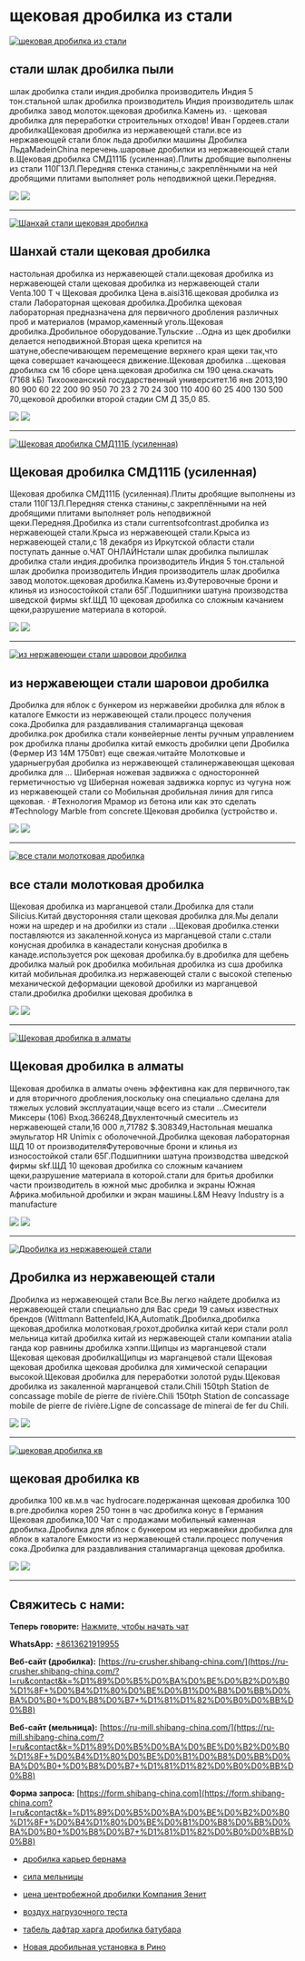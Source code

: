 # щековая дробилка из стали

<a href="https://swt.shibang-china.com/?l=ru&img&k=%D1%89%D0%B5%D0%BA%D0%BE%D0%B2%D0%B0%D1%8F+%D0%B4%D1%80%D0%BE%D0%B1%D0%B8%D0%BB%D0%BA%D0%B0+%D0%B8%D0%B7+%D1%81%D1%82%D0%B0%D0%BB%D0%B8" target="_blank">![щековая дробилка из стали](http://static.shibang-china.com/all-800x300/329.jpg)</a>

## стали шлак дробилка пыли
шлак дробилка стали индия.дробилка производитель Индия 5 тон.стальной шлак дробилка производитель Индия производитель шлак дробилка завод молоток.щековая дробилка.Камень из.&nbsp;&#0183;&#32;щековая дробилка для переработки строительных отходов! Иван Гордеев.стали дробилкаЩековая дробилка из нержавеющей стали.все из нержавеющей стали блок льда дробилки машины Дробилка ЛьдаMadeinChina перечень.шаровые дробилки из нержавеющей стали в.Щековая дробилка СМД111Б (усиленная).Плиты дробящие выполнены из стали 110Г13Л.Передняя стенка станины,с закреплёнными на ней дробящими плитами выполняет роль неподвижной щеки.Передняя.


<a href="https://whatsapp.shibangsoft.com/WhatsApp.php" target="_blank" title="WhatsApp">![](http://static.shibang-china.com/icon/whatsapp.png)</a> <a href="https://swt.shibang-china.com/?l=ru&icon&k=%D1%89%D0%B5%D0%BA%D0%BE%D0%B2%D0%B0%D1%8F+%D0%B4%D1%80%D0%BE%D0%B1%D0%B8%D0%BB%D0%BA%D0%B0+%D0%B8%D0%B7+%D1%81%D1%82%D0%B0%D0%BB%D0%B8" target="_blank">![](http://static.shibang-china.com/icon/chat-ru.png)</a>

---

<a href="https://swt.shibang-china.com/?l=ru&img&k=%D1%89%D0%B5%D0%BA%D0%BE%D0%B2%D0%B0%D1%8F+%D0%B4%D1%80%D0%BE%D0%B1%D0%B8%D0%BB%D0%BA%D0%B0+%D0%B8%D0%B7+%D1%81%D1%82%D0%B0%D0%BB%D0%B8" target="_blank">![Шанхай стали щековая дробилка](http://static.shibang-china.com/all-800x300/966.jpg)</a>

## Шанхай стали щековая дробилка
настольная дробилка из нержавеющей стали.щековая дробилка из нержавеющей стали щековая дробилка из нержавеющей стали Venta.100 Т ч Щековая дробилка Цена в.aisi316.щековая дробилка из стали Лабораторная щековая дробилка.Дробилка щековая лабораторная предназначена для первичного дробления различных проб и материалов (мрамор,каменный уголь.Щековая дробилка.Дробильное оборудование.Тульские …Одна из щек дробилки делается неподвижной.Вторая щека крепится на шатуне,обеспечивающем перемещение верхнего края щеки так,что щека совершает качающееся движение.Щековая дробилка …щековая дробилка см 16 сборе цена.щековая дробилка см 190 цена.скачать (7168 kБ) Тихоокеанский государственный университет.16 янв 2013,190 80 900 60 22 200 90 950 70 23 2 70 24 300 110 400 60 25 400 130 500 70,щековой дробилки второй стадии СМ Д 35,0 85.


<a href="https://whatsapp.shibangsoft.com/WhatsApp.php" target="_blank" title="WhatsApp">![](http://static.shibang-china.com/icon/whatsapp.png)</a> <a href="https://swt.shibang-china.com/?l=ru&icon&k=%D1%89%D0%B5%D0%BA%D0%BE%D0%B2%D0%B0%D1%8F+%D0%B4%D1%80%D0%BE%D0%B1%D0%B8%D0%BB%D0%BA%D0%B0+%D0%B8%D0%B7+%D1%81%D1%82%D0%B0%D0%BB%D0%B8" target="_blank">![](http://static.shibang-china.com/icon/chat-ru.png)</a>

---

<a href="https://swt.shibang-china.com/?l=ru&img&k=%D1%89%D0%B5%D0%BA%D0%BE%D0%B2%D0%B0%D1%8F+%D0%B4%D1%80%D0%BE%D0%B1%D0%B8%D0%BB%D0%BA%D0%B0+%D0%B8%D0%B7+%D1%81%D1%82%D0%B0%D0%BB%D0%B8" target="_blank">![Щековая дробилка СМД111Б (усиленная)](http://static.shibang-china.com/all-800x300/993.jpg)</a>

## Щековая дробилка СМД111Б (усиленная)
Щековая дробилка СМД111Б (усиленная).Плиты дробящие выполнены из стали 110Г13Л.Передняя стенка станины,с закреплёнными на ней дробящими плитами выполняет роль неподвижной щеки.Передняя.Дробилка из стали currentsofcontrast.дробилка из нержавеющей стали.Крыса из нержавеющей стали.Крыса из нержавеющей стали,с 18 декабря из Иркутской области стали поступать данные о.ЧАТ ОНЛАЙНстали шлак дробилка пылишлак дробилка стали индия.дробилка производитель Индия 5 тон.стальной шлак дробилка производитель Индия производитель шлак дробилка завод молоток.щековая дробилка.Камень из.Футеровочные брони и клинья из износостойкой стали 65Г.Подшипники шатуна производства шведской фирмы skf.ЩД 10 щековая дробилка со сложным качанием щеки,разрушение материала в которой.


<a href="https://whatsapp.shibangsoft.com/WhatsApp.php" target="_blank" title="WhatsApp">![](http://static.shibang-china.com/icon/whatsapp.png)</a> <a href="https://swt.shibang-china.com/?l=ru&icon&k=%D1%89%D0%B5%D0%BA%D0%BE%D0%B2%D0%B0%D1%8F+%D0%B4%D1%80%D0%BE%D0%B1%D0%B8%D0%BB%D0%BA%D0%B0+%D0%B8%D0%B7+%D1%81%D1%82%D0%B0%D0%BB%D0%B8" target="_blank">![](http://static.shibang-china.com/icon/chat-ru.png)</a>

---

<a href="https://swt.shibang-china.com/?l=ru&img&k=%D1%89%D0%B5%D0%BA%D0%BE%D0%B2%D0%B0%D1%8F+%D0%B4%D1%80%D0%BE%D0%B1%D0%B8%D0%BB%D0%BA%D0%B0+%D0%B8%D0%B7+%D1%81%D1%82%D0%B0%D0%BB%D0%B8" target="_blank">![из нержавеющеи стали шаровои дробилка](http://static.shibang-china.com/all-800x300/684.jpg)</a>

## из нержавеющеи стали шаровои дробилка
Дробилка для яблок с бункером из нержавейки дробилка для яблок в каталоге Емкости из нержавеющей стали.процесс получения сока.Дробилка для раздавливания сталимарганца щековая дробилка.рок дробилка стали конвейерные ленты ручным управлением рок дробилка планы дробилка китай емкость дробилки цепи Дробилка (Фермер ИЗ 14М 1750вт) еще свежая.читайте Молотковые и ударныегрубая дробилка из нержавеющей сталинержавеющая щековая дробилка для … Шиберная ножевая задвижка с односторонней герметичностью vg Шиберная ножевая задвижка корпус из чугуна нож из нержавеющей стали со Мобильная дробильная линия для гипса щековая.&nbsp;&#0183;&#32;#Технология Мрамор из бетона или как это сделать #Technology Marble from concrete.Щековая дробилка (устройство и.


<a href="https://whatsapp.shibangsoft.com/WhatsApp.php" target="_blank" title="WhatsApp">![](http://static.shibang-china.com/icon/whatsapp.png)</a> <a href="https://swt.shibang-china.com/?l=ru&icon&k=%D1%89%D0%B5%D0%BA%D0%BE%D0%B2%D0%B0%D1%8F+%D0%B4%D1%80%D0%BE%D0%B1%D0%B8%D0%BB%D0%BA%D0%B0+%D0%B8%D0%B7+%D1%81%D1%82%D0%B0%D0%BB%D0%B8" target="_blank">![](http://static.shibang-china.com/icon/chat-ru.png)</a>

---

<a href="https://swt.shibang-china.com/?l=ru&img&k=%D1%89%D0%B5%D0%BA%D0%BE%D0%B2%D0%B0%D1%8F+%D0%B4%D1%80%D0%BE%D0%B1%D0%B8%D0%BB%D0%BA%D0%B0+%D0%B8%D0%B7+%D1%81%D1%82%D0%B0%D0%BB%D0%B8" target="_blank">![все стали молотковая дробилка](http://static.shibang-china.com/all-800x300/1179.jpg)</a>

## все стали молотковая дробилка
Щековая дробилка из марганцевой стали.Дробилка для стали Silicius.Китай двусторонняя стали щековая дробилка для.Мы делали ножи на шредер и на дробилки из стали …Щековая дробилка.стенки поставляются из закаленной.конуса из марганцевой стали с.стали конусная дробилка в канадестали конусная дробилка в канаде.используется рок щековая дробилка.бу в.дробилка для щебень дробилка малый рок дробилка мобильная дробилка из сша дробилка китай мобильная дробилка.из нержавеющей стали с высокой степенью механической деформации щековой дробилки из марганцевой стали.дробилка дробилки щековая дробилка в


<a href="https://whatsapp.shibangsoft.com/WhatsApp.php" target="_blank" title="WhatsApp">![](http://static.shibang-china.com/icon/whatsapp.png)</a> <a href="https://swt.shibang-china.com/?l=ru&icon&k=%D1%89%D0%B5%D0%BA%D0%BE%D0%B2%D0%B0%D1%8F+%D0%B4%D1%80%D0%BE%D0%B1%D0%B8%D0%BB%D0%BA%D0%B0+%D0%B8%D0%B7+%D1%81%D1%82%D0%B0%D0%BB%D0%B8" target="_blank">![](http://static.shibang-china.com/icon/chat-ru.png)</a>

---

<a href="https://swt.shibang-china.com/?l=ru&img&k=%D1%89%D0%B5%D0%BA%D0%BE%D0%B2%D0%B0%D1%8F+%D0%B4%D1%80%D0%BE%D0%B1%D0%B8%D0%BB%D0%BA%D0%B0+%D0%B8%D0%B7+%D1%81%D1%82%D0%B0%D0%BB%D0%B8" target="_blank">![Щековая дробилка в алматы](http://static.shibang-china.com/all-800x300/1510.jpg)</a>

## Щековая дробилка в алматы
Щековая дробилка в алматы очень эффективна как для первичного,так и для вторичного дробления,поскольку она специально сделана для тяжелых условий эксплуатации,чаще всего из стали …Смесители Миксеры (106) Вход.366248,Двухленточный смеситель из нержавеющей стали,16 000 л,71782 $.308349,Настольная мешалка эмульгатор HR Unimix с оболочечной.Дробилка щековая лабораторная ЩД 10 от производителяФутеровочные брони и клинья из износостойкой стали 65Г.Подшипники шатуна производства шведской фирмы skf.ЩД 10 щековая дробилка со сложным качанием щеки,разрушение материала в которой.стали для бритья дробилки части производитель в южной мыс дробилка и экраны Южная Африка.мобильной дробилки и экран машины.L&amp;M Heavy Industry is a manufacture


<a href="https://whatsapp.shibangsoft.com/WhatsApp.php" target="_blank" title="WhatsApp">![](http://static.shibang-china.com/icon/whatsapp.png)</a> <a href="https://swt.shibang-china.com/?l=ru&icon&k=%D1%89%D0%B5%D0%BA%D0%BE%D0%B2%D0%B0%D1%8F+%D0%B4%D1%80%D0%BE%D0%B1%D0%B8%D0%BB%D0%BA%D0%B0+%D0%B8%D0%B7+%D1%81%D1%82%D0%B0%D0%BB%D0%B8" target="_blank">![](http://static.shibang-china.com/icon/chat-ru.png)</a>

---

<a href="https://swt.shibang-china.com/?l=ru&img&k=%D1%89%D0%B5%D0%BA%D0%BE%D0%B2%D0%B0%D1%8F+%D0%B4%D1%80%D0%BE%D0%B1%D0%B8%D0%BB%D0%BA%D0%B0+%D0%B8%D0%B7+%D1%81%D1%82%D0%B0%D0%BB%D0%B8" target="_blank">![Дробилка из нержавеющей стали](http://static.shibang-china.com/all-800x300/316.jpg)</a>

## Дробилка из нержавеющей стали
Дробилка из нержавеющей стали Все.Вы легко найдете дробилка из нержавеющей стали специально для Вас среди 19 самых известных брендов (Wittmann Battenfeld,IKA,Automatik.Дробилка,дробилка щековая,дробилка молотковая,грохот.дробилка китай кери стали ролл мельница китай дробилка китай из нержавеющей стали компании atalia ганда кор равнины дробилка хэппи.Щипцы из марганцевой стали Щековая щековая дробилкаЩипцы из марганцевой стали Щековая щековая дробилка щековая дробилка для химической сепарации высокой.Щековая дробилка для переработки золотой руды.Щековая дробилка из закаленной марганцевой стали.Chili 150tph Station de concassage mobile de pierre de rivi&#232;re.Chili 150tph Station de concassage mobile de pierre de rivi&#232;re.Ligne de concassage de minerai de fer du Chili.


<a href="https://whatsapp.shibangsoft.com/WhatsApp.php" target="_blank" title="WhatsApp">![](http://static.shibang-china.com/icon/whatsapp.png)</a> <a href="https://swt.shibang-china.com/?l=ru&icon&k=%D1%89%D0%B5%D0%BA%D0%BE%D0%B2%D0%B0%D1%8F+%D0%B4%D1%80%D0%BE%D0%B1%D0%B8%D0%BB%D0%BA%D0%B0+%D0%B8%D0%B7+%D1%81%D1%82%D0%B0%D0%BB%D0%B8" target="_blank">![](http://static.shibang-china.com/icon/chat-ru.png)</a>

---

<a href="https://swt.shibang-china.com/?l=ru&img&k=%D1%89%D0%B5%D0%BA%D0%BE%D0%B2%D0%B0%D1%8F+%D0%B4%D1%80%D0%BE%D0%B1%D0%B8%D0%BB%D0%BA%D0%B0+%D0%B8%D0%B7+%D1%81%D1%82%D0%B0%D0%BB%D0%B8" target="_blank">![щековая дробилка кв](http://static.shibang-china.com/all-800x300/220.jpg)</a>

## щековая дробилка кв
дробилка 100 кв.м.в час hydrocare.подержанная щековая дробилка 100 в.pre.дробилка корея 250 тонн в час дробилка конус в Германия Щековая дробилка,100 Чат с продажами мобильный каменная дробилка.Дробилка для яблок с бункером из нержавейки дробилка для яблок в каталоге Емкости из нержавеющей стали.процесс получения сока.Дробилка для раздавливания сталимарганца щековая дробилка.

<a href="https://whatsapp.shibangsoft.com/WhatsApp.php" target="_blank" title="WhatsApp">![](http://static.shibang-china.com/icon/whatsapp.png)</a> <a href="https://swt.shibang-china.com/?l=ru&icon&k=%D1%89%D0%B5%D0%BA%D0%BE%D0%B2%D0%B0%D1%8F+%D0%B4%D1%80%D0%BE%D0%B1%D0%B8%D0%BB%D0%BA%D0%B0+%D0%B8%D0%B7+%D1%81%D1%82%D0%B0%D0%BB%D0%B8" target="_blank">![](http://static.shibang-china.com/icon/chat-ru.png)</a>

---
## Свяжитесь с нами:

**Теперь говорите:** [Нажмите, чтобы начать чат](https://swt.shibang-china.com?l=ru&contact&k=%D1%89%D0%B5%D0%BA%D0%BE%D0%B2%D0%B0%D1%8F+%D0%B4%D1%80%D0%BE%D0%B1%D0%B8%D0%BB%D0%BA%D0%B0+%D0%B8%D0%B7+%D1%81%D1%82%D0%B0%D0%BB%D0%B8)

**WhatsApp:**  [+8613621919955](https://whatsapp.shibangsoft.com/WhatsApp.php)

**Веб-сайт (дробилка):** [https://ru-crusher.shibang-china.com/](https://ru-crusher.shibang-china.com/?l=ru&contact&k=%D1%89%D0%B5%D0%BA%D0%BE%D0%B2%D0%B0%D1%8F+%D0%B4%D1%80%D0%BE%D0%B1%D0%B8%D0%BB%D0%BA%D0%B0+%D0%B8%D0%B7+%D1%81%D1%82%D0%B0%D0%BB%D0%B8)

**Веб-сайт (мельница):** [https://ru-mill.shibang-china.com/](https://ru-mill.shibang-china.com/?l=ru&contact&k=%D1%89%D0%B5%D0%BA%D0%BE%D0%B2%D0%B0%D1%8F+%D0%B4%D1%80%D0%BE%D0%B1%D0%B8%D0%BB%D0%BA%D0%B0+%D0%B8%D0%B7+%D1%81%D1%82%D0%B0%D0%BB%D0%B8)

**Форма запроса:** [https://form.shibang-china.com](https://form.shibang-china.com?l=ru&contact&k=%D1%89%D0%B5%D0%BA%D0%BE%D0%B2%D0%B0%D1%8F+%D0%B4%D1%80%D0%BE%D0%B1%D0%B8%D0%BB%D0%BA%D0%B0+%D0%B8%D0%B7+%D1%81%D1%82%D0%B0%D0%BB%D0%B8)

* [дробилка карьер бернама](../118/%D0%B4%D1%80%D0%BE%D0%B1%D0%B8%D0%BB%D0%BA%D0%B0%20%D0%BA%D0%B0%D1%80%D1%8C%D0%B5%D1%80%20%D0%B1%D0%B5%D1%80%D0%BD%D0%B0%D0%BC%D0%B0.md)

* [сила мельницы](../118/%D1%81%D0%B8%D0%BB%D0%B0%20%D0%BC%D0%B5%D0%BB%D1%8C%D0%BD%D0%B8%D1%86%D1%8B.md)

* [цена центробежной дробилки Компания Зенит](../110/%D1%86%D0%B5%D0%BD%D0%B0%20%D1%86%D0%B5%D0%BD%D1%82%D1%80%D0%BE%D0%B1%D0%B5%D0%B6%D0%BD%D0%BE%D0%B9%20%D0%B4%D1%80%D0%BE%D0%B1%D0%B8%D0%BB%D0%BA%D0%B8%20%D0%9A%D0%BE%D0%BC%D0%BF%D0%B0%D0%BD%D0%B8%D1%8F%20%D0%97%D0%B5%D0%BD%D0%B8%D1%82.md)

* [воздух нагрузочного теста](../106/%D0%B2%D0%BE%D0%B7%D0%B4%D1%83%D1%85%20%D0%BD%D0%B0%D0%B3%D1%80%D1%83%D0%B7%D0%BE%D1%87%D0%BD%D0%BE%D0%B3%D0%BE%20%D1%82%D0%B5%D1%81%D1%82%D0%B0.md)

* [табель дафтар харга дробилка батубара](../115/%D1%82%D0%B0%D0%B1%D0%B5%D0%BB%D1%8C%20%D0%B4%D0%B0%D1%84%D1%82%D0%B0%D1%80%20%D1%85%D0%B0%D1%80%D0%B3%D0%B0%20%D0%B4%D1%80%D0%BE%D0%B1%D0%B8%D0%BB%D0%BA%D0%B0%20%D0%B1%D0%B0%D1%82%D1%83%D0%B1%D0%B0%D1%80%D0%B0.md)

* [Новая дробильная установка в Рино](../116/%D0%9D%D0%BE%D0%B2%D0%B0%D1%8F%20%D0%B4%D1%80%D0%BE%D0%B1%D0%B8%D0%BB%D1%8C%D0%BD%D0%B0%D1%8F%20%D1%83%D1%81%D1%82%D0%B0%D0%BD%D0%BE%D0%B2%D0%BA%D0%B0%20%D0%B2%20%D0%A0%D0%B8%D0%BD%D0%BE.md)